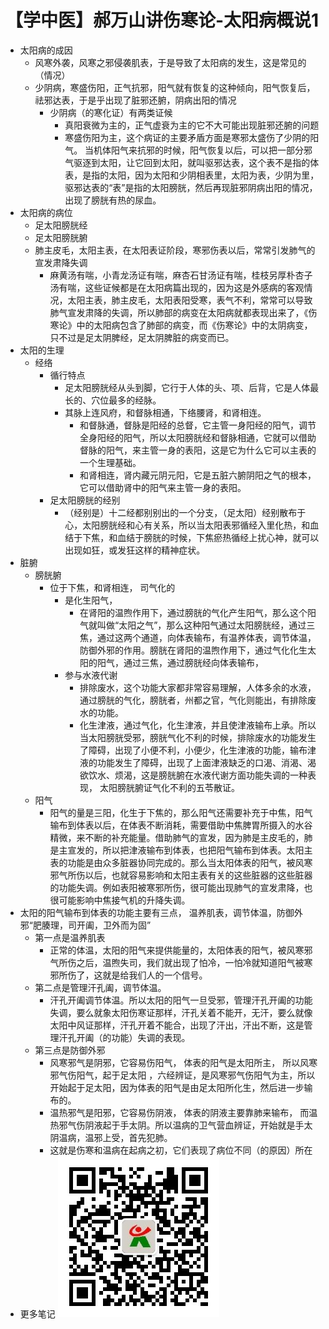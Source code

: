 # 【学中医】郝万山讲伤寒论-太阳病概说1
- 太阳病的成因
    - 风寒外袭，风寒之邪侵袭肌表，于是导致了太阳病的发生，这是常见的（情况）
    - 少阴病，寒盛伤阳，正气抗邪，阳气就有恢复的这种倾向，阳气恢复后，祛邪达表，于是乎出现了脏邪还腑，阴病出阳的情况
        - 少阴病（的寒化证）有两类证候
            - 真阳衰微为主的，正气虚衰为主的它不大可能出现脏邪还腑的问题
            - 寒盛伤阳为主，这个病证的主要矛盾方面是寒邪太盛伤了少阴的阳气。 当机体阳气来抗邪的时候，阳气恢复以后，可以把一部分邪气驱逐到太阳，让它回到太阳，就叫驱邪达表，这个表不是指的体表，是指的太阳，因为太阳和少阴相表里，太阳为表，少阴为里，驱邪达表的“表”是指的太阳膀胱，然后再现脏邪阴病出阳的情况，出现了膀胱有热的尿血。
- 太阳病的病位
    - 足太阳膀胱经
    - 足太阳膀胱腑
    - 肺主皮毛，太阳主表，在太阳表证阶段，寒邪伤表以后，常常引发肺气的宣发肃降失调
        - 麻黄汤有喘，小青龙汤证有喘，麻杏石甘汤证有喘，桂枝另厚朴杏子汤有喘，这些证候都是在太阳病篇出现的，因为这是外感病的客观情况，太阳主表，肺主皮毛，太阳表阳受寒，表气不利，常常可以导致肺气宣发肃降的失调，所以肺部的病变在太阳病就都表现出来了，《伤寒论》中的太阳病包含了肺部的病变，而《伤寒论》中的太阴病变，只不过是足太阴脾经，足太阴脾脏的病变而已。
- 太阳的生理
    - 经络
        - 循行特点
            - 足太阳膀胱经从头到脚，它行于人体的头、项、后背，它是人体最长的、穴位最多的经脉。
            - 其脉上连风府，和督脉相通，下络腰肾，和肾相连。
                - 和督脉通，督脉是阳经的总督，它主管一身阳经的阳气，调节全身阳经的阳气，所以太阳膀胱经和督脉相通，它就可以借助督脉的阳气，来主管一身的表阳，这是它为什么它可以主表的一个生理基础。
                - 和肾相连，肾内藏元阴元阳，它是五脏六腑阴阳之气的根本，它可以借助肾中的阳气来主管一身的表阳。
        - 足太阳膀胱的经别
            - （经别是）十二经都别别出的一个分支，（足太阳）经别散布于心，太阳膀胱经和心有关系，所以当太阳表邪循经入里化热，和血结于下焦，和血结于膀胱的时候，下焦瘀热循经上扰心神，就可以出现如狂，或发狂这样的精神症状。
- 脏腑
    - 膀胱腑
        - 位于下焦，和肾相连， 司气化的
            - 是化生阳气，
                - 在肾阳的温煦作用下，通过膀胱的气化产生阳气，那么这个阳气就叫做“太阳之气”，那么这种阳气通过太阳膀胱经，通过三焦，通过这两个通道，向体表输布，有温养体表，调节体温，防御外邪的作用。膀胱在肾阳的温煦作用下，通过气化化生太阳的阳气，通过三焦，通过膀胱经向体表输布，
            - 参与水液代谢
                - 排除废水，这个功能大家都非常容易理解，人体多余的水液，通过膀胱的气化，膀胱者，州都之官，气化则能出，有排除废水的功能。
                - 化生津液，通过气化，化生津液，并且使津液输布上承。所以当太阳膀胱受邪，膀胱气化不利的时候，排除废水的功能发生了障碍，出现了小便不利，小便少，化生津液的功能，输布津液的功能发生了障碍，出现了上面津液缺乏的口渴、消渴、渴欲饮水、烦渴，这是膀胱腑在水液代谢方面功能失调的一种表现， 太阳膀胱腑证气化不利的五苓散证。
    - 阳气
        - 阳气的量是三阳，化生于下焦的，那么阳气还需要补充于中焦，阳气输布到体表以后，在体表不断消耗，需要借助中焦脾胃所摄入的水谷精微，来不断的补充能量。借助肺气的宣发，因为肺是主皮毛的，肺是主宣发的，所以把津液输布到体表，也把阳气输布到体表。太阳主表的功能是由众多脏器协同完成的。那么当太阳体表的阳气，被风寒邪气所伤以后，也就容易影响和太阳主表有关的这些脏器的这些脏器的功能失调。例如表阳被寒邪所伤，很可能出现肺气的宣发肃降，也很可能影响中焦接气机的升降失调。
- 太阳的阳气输布到体表的功能主要有三点， 温养肌表，调节体温，防御外邪“肥腠理，司开阖，卫外而为固”
    - 第一点是温养肌表
        - 正常的体温，太阳的阳气来提供能量的，太阳体表的阳气，被风寒邪气所伤之后，温煦失司，我们就出现了怕冷，一怕冷就知道阳气被寒邪所伤了，这就是给我们人的一个信号。
    - 第二点是管理汗孔阖，调节体温。
        - 汗孔开阖调节体温。所以太阳的阳气一旦受邪，管理汗孔开阖的功能失调，要么就象太阳伤寒证那样，汗孔关着不能开，无汗，要么就像太阳中风证那样，汗孔开着不能合，出现了汗出，汗出不断，这是管理汗孔开阖（的功能）失调的表现。
    - 第三点是防御外邪
        - 风寒邪气是阴邪，它容易伤阳气， 体表的阳气是太阳所主， 所以风寒邪气伤阳气，起于足太阳 ，六经辨证，是风寒邪气伤阳气为主，所以开始起于足太阳，因为体表的阳气是由足太阳所化生，然后进一步输布的。
        - 温热邪气是阳邪，它容易伤阴液， 体表的阴液主要靠肺来输布， 而温热邪气伤阴液起于手太阴。所以温病的卫气营血辨证，开始就是手太阴温病，温邪上受，首先犯肺。
        - 这就是伤寒和温病在起病之初，它们表现了病位不同（的原因）所在
- 更多笔记 ![图片](./【学中医】郝万山讲伤寒论-太阳病概说1-幕布图片-580996-499720.jpg)